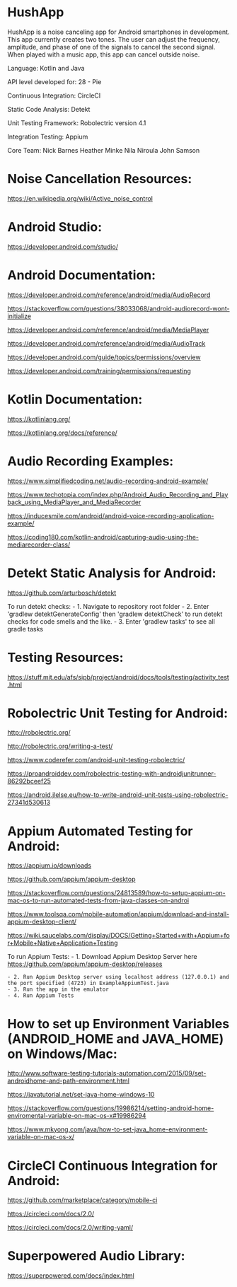 # HushApp

HushApp is a noise canceling app for Android smartphones in development. This app currently creates two tones. The user can adjust the frequency, amplitude, and phase of one of the signals to cancel the second signal. When played with a music app, this app can cancel outside noise.

Language: Kotlin and Java

API level developed for: 28 - Pie

Continuous Integration: CircleCI

Static Code Analysis: Detekt

Unit Testing Framework: Robolectric version 4.1

Integration Testing: Appium

Core Team: Nick Barnes Heather Minke Nila Niroula John Samson




# Noise Cancellation Resources:

https://en.wikipedia.org/wiki/Active_noise_control


# Android Studio:

https://developer.android.com/studio/
 

# Android Documentation:

https://developer.android.com/reference/android/media/AudioRecord

https://stackoverflow.com/questions/38033068/android-audiorecord-wont-initialize

https://developer.android.com/reference/android/media/MediaPlayer

https://developer.android.com/reference/android/media/AudioTrack

https://developer.android.com/guide/topics/permissions/overview

https://developer.android.com/training/permissions/requesting


# Kotlin Documentation: 

https://kotlinlang.org/

https://kotlinlang.org/docs/reference/


# Audio Recording Examples:

https://www.simplifiedcoding.net/audio-recording-android-example/

https://www.techotopia.com/index.php/Android_Audio_Recording_and_Playback_using_MediaPlayer_and_MediaRecorder

https://inducesmile.com/android/android-voice-recording-application-example/

https://coding180.com/kotlin-android/capturing-audio-using-the-mediarecorder-class/


# Detekt Static Analysis for Android:

https://github.com/arturbosch/detekt

To run detekt checks:
	- 1. Navigate to repository root folder
	- 2. Enter 'gradlew detektGenerateConfig' then 'gradlew detektCheck' to run detekt checks for code smells and the like. 
	- 3. Enter 'gradlew tasks' to see all gradle tasks


# Testing Resources:

https://stuff.mit.edu/afs/sipb/project/android/docs/tools/testing/activity_test.html


# Robolectric Unit Testing for Android:

http://robolectric.org/

http://robolectric.org/writing-a-test/

https://www.coderefer.com/android-unit-testing-robolectric/

https://proandroiddev.com/robolectric-testing-with-androidjunitrunner-86292bceef25

https://android.jlelse.eu/how-to-write-android-unit-tests-using-robolectric-27341d530613


# Appium Automated Testing for Android:

https://appium.io/downloads

https://github.com/appium/appium-desktop

https://stackoverflow.com/questions/24813589/how-to-setup-appium-on-mac-os-to-run-automated-tests-from-java-classes-on-androi

https://www.toolsqa.com/mobile-automation/appium/download-and-install-appium-desktop-client/

https://wiki.saucelabs.com/display/DOCS/Getting+Started+with+Appium+for+Mobile+Native+Application+Testing

To run Appium Tests: 
	- 1. Download Appium Desktop Server here
		 https://github.com/appium/appium-desktop/releases
		 
	- 2. Run Appium Desktop server using localhost address (127.0.0.1) and the port specified (4723) in ExampleAppiumTest.java
	- 3. Run the app in the emulator
	- 4. Run Appium Tests


# How to set up Environment Variables (ANDROID_HOME and JAVA_HOME) on Windows/Mac:

http://www.software-testing-tutorials-automation.com/2015/09/set-androidhome-and-path-environment.html

https://javatutorial.net/set-java-home-windows-10

https://stackoverflow.com/questions/19986214/setting-android-home-enviromental-variable-on-mac-os-x#19986294

https://www.mkyong.com/java/how-to-set-java_home-environment-variable-on-mac-os-x/


# CircleCI Continuous Integration for Android:

https://github.com/marketplace/category/mobile-ci

https://circleci.com/docs/2.0/

https://circleci.com/docs/2.0/writing-yaml/

 
# Superpowered Audio Library:

https://superpowered.com/docs/index.html

 

 